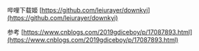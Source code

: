 
哔哩下载姬
[https://github.com/leiurayer/downkyi](https://github.com/leiurayer/downkyi)

参考
[https://www.cnblogs.com/2019gdiceboy/p/17087893.html](https://www.cnblogs.com/2019gdiceboy/p/17087893.html)
